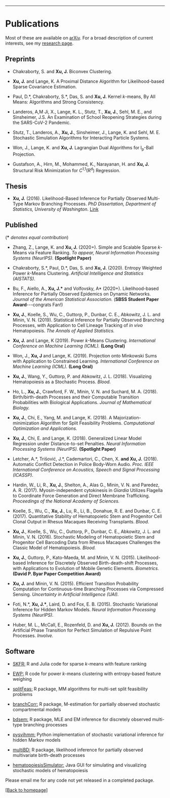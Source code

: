 ---
# [](#header-1)Publications
Most of these are available on [arXiv](https://arxiv.org/find/all/1/all:+EXACT+jason_xu/0/1/0/all/0/1).
For a broad description of current interests, see my [research page](https://jasonxu90.github.io/research.html). 


Preprints
-------
* Chakraborty, S. and __Xu, J.__ Biconvex Clustering.

*  __Xu, J.__ and Lange, K. A Proximal Distance Algorithm for Likelihood-based Sparse Covariance Estimation.

* Paul, D.\*, Chakraborty, S.\*, Das, S. and __Xu, J.__  Kernel _k_-means, By All Means: Algorithms and Strong Consistency.

* Landeros, A,M  Ji, X., Lange, K. L., Stutz, T., __Xu, J.__, Sehl, M. E., and Sinsheimer, J.S. An Examination of School Reopening Strategies during the SARS-CoV-2 Pandemic.

* Stutz, T., Landeros, A., __Xu, J.__, Sinsheimer, J., Lange, K. and Sehl, M. E. Stochastic Simulation Algorithms for Interacting Particle Systems.

* Won, J., Lange, K. and __Xu, J.__  Lagrangian Dual Algorithms for l<sub>p</sub>-Ball Projection.

* Gustafson, A., Hirn, M., Mohammed, K., Narayanan, H. and __Xu, J.__  Structural Risk Minimization for _C_<sup>1,1</sup>(R<sup>d</sup>) Regression.

Thesis
-------
* __Xu, J.__ (2016). Likelihood-Based Inference for Partially Observed Multi-Type Markov Branching Processes. _PhD Dissertation, Department of Statistics, University of Washington_. [Link](https://digital.lib.washington.edu/researchworks/handle/1773/37251)

Published 
-------
 (__\*__ _denotes equal contribution_)
 
 * Zhang, Z., Lange, K. and __Xu, J.__ (2020+). Simple and Scalable Sparse _k_-Means via Feature Ranking. _To appear, Neural Information Processing Systems (NeurIPS)._ **(Spotlight Paper)**
 
* Chakraborty, S.\*, Paul, D.\*, Das, S. and __Xu, J.__ (2020). Entropy Weighted Power _k_-Means Clustering. _Artificial Intelligence and Statistics
(AISTATS)._
 
* Bu, F., Aiello, A., __Xu, J.\*__ and Volfovsky, A\* (2020+). Likelihood-based Inference for Partially Observed Epidemics on Dynamic Networks. _Journal of the American Statistical Association._ (**SBSS Student Paper Award**---congrats Fan!)
   
* __Xu, J.__, Koelle, S., Wu, C., Guttorp, P., Dunbar, C. E., Abkowitz, J. L. and Minin, V. N.  (2019). Statistical Inference for Partially Observed Branching Processes, with Application to Cell Lineage Tracking of _in vivo_ Hematopoiesis. _The Annals of Applied Statistics._
    
* __Xu, J.__ and Lange, K (2019). Power _k_-Means Clustering. _International Conference on Machine Learning (ICML)._ **(Long Oral)**
    
* Won, J., __Xu, J__ and Lange, K. (2019). Projection onto Minkowski Sums with Application to Constrained Learning. _International Conference on Machine Learning (ICML)._ **(Long Oral)**
    
* __Xu, J.__, Wang, Y., Guttorp, P. and Abkowitz, J. L.  (2018). Visualizing Hematopoiesis as a Stochastic Process. _Blood._
    
 * Ho, L., __Xu, J.__, Crawford, F. W., Minin, V. N. and Suchard, M. A. (2018).  Birth/birth-death Processes and their Computable Transition Probabilities with Biological Applications. _Journal of Mathematical Biology._  
 
 * __Xu, J.__, Chi, E., Yang, M. and Lange, K. (2018). A Majorization-minimization Algorithm for Split Feasibility Problems. _Computational Optimization and Applications._

*  __Xu, J.__, Chi, E. and Lange, K. (2018). Generalized Linear Model Regression under Distance-to-set Penalties. _Neural Information Processing Systems (NeurIPS)._  **(Spotlight Paper)**
 
* Letcher, A.\*, Trišović, J.\*, Cademartori, C., Chen, X. __and Xu, J.__ (2018). Automatic Conflict Detection in Police Body-Worn Audio. _Proc. IEEE International Conference on Acoustics, Speech and Signal Processing (ICASSP)._
    
* Hardin, W., Li, R., __Xu, J.__, Shelton, A., Alas G., Minin, V. N. and Paredez, A. R. (2017).
Myosin-independent cytokinesis in _Giardia_ Utilizes Flagella to Coordinate Force Generation and Direct Membrane Trafficking. _Proceedings of the National Academy of Sciences._
    
* Koelle, S., Wu, C., __Xu, J.__,  Lu, R., Li, B., Donahue, R. E. and Dunbar, C. E. (2017). Quantitative Stability of Hematopoietic Stem and Progenitor Cell Clonal Output in Rhesus Macaques Receiving Transplants. _Blood._
    
* __Xu, J.__, Koelle, S., Wu, C., Guttorp, P., Dunbar, C. E., Abkowitz, J. L. and Minin, V. N. (2016). Stochastic Modeling of Hematopoietic Stem and Progenitor Cell Barcoding Data from Rhesus Macaques Challenges the Classic Model of Hematopoiesis. _Blood._
   
* __Xu, J.__, Guttorp, P.,  Kato-Maeda, M. and Minin, V. N. (2015). Likelihood-based Inference for Discretely Observed Birth-death-shift Processes, with Applications to Evolution of Mobile Genetic Elements. _Biometrics._ **(David P. Byar Paper Competition Award)**
   
* __Xu, J.__ and  Minin, V. N. (2015). Efficient Transition Probability Computation for Continuous-time Branching Processes via Compressed Sensing. _Uncertainty in Artificial Intelligence (UAI)._

* Foti, N.\*, __Xu, J.\*__, Laird, D. and Fox, E. B. (2015). Stochastic Variational Inference for Hidden Markov Models. _Neural Information Processing Systems (NeurIPS)._ 
   
* Huber, M. L.,  McCall, E., Rozenfeld, D. and __Xu, J.__ (2012). Bounds on the Artificial Phase Transition for Perfect Simulation of Repulsive Point Processes. _Involve._


Software
-------
* [SKFR:](https://github.com/ZhiyueZ/SKFR) R and Julia code for sparse _k_-means with feature ranking

* [EWP:](https://github.com/DebolinaPaul/EWP) R code for power _k_-means clustering with entropy-based feature weighing

* [splitFeas:](https://cran.rstudio.com/web/packages/splitFeas/index.html) R package, MM algorithms for multi-set split feasibility problems 

* [branchCorr:](https://github.com/jasonxu90/branchCorr) R package, M-estimation for partially observed stochastic compartmental models

* [bdsem:](https://github.com/jasonxu90/bdsem) R package, MLE and EM inference for discretely observed multi-type branching processes

* [pysvihmm:](https://github.com/dillonalaird/pysvihmm) Python implementation of stochastic variational inference for hidden Markov models 

* [multiBD:](https://cran.rstudio.com/web/packages/MultiBD/index.html) R package, likelihood inference for partially observed multivariate birth-death processes 

* [hematopoiesisSimulator:](https://els.comotion.uw.edu/express_license_technologies/hematopoiesissimulator) Java GUI for simulating and visualizing stochastic models of hematopoiesis

Please email me for any code not yet released in a completed package.


[ [Back to homepage] ](./)

